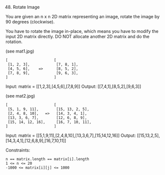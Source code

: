 48. Rotate Image

You are given an n x n 2D matrix representing an image, rotate the image by 90 degrees (clockwise).

You have to rotate the image in-place, which means you have to modify the input 2D matrix directly. DO NOT allocate another 2D matrix and do the rotation.

(see mat1.jpg)

```
[                     [
 [1, 2, 3],            [7, 8, 1],
 [4, 5, 6],    =>      [8, 5, 2],
 [7, 8, 9],            [9, 6, 3],
]                     ]
```

Input: matrix = [[1,2,3],[4,5,6],[7,8,9]]
Output: [[7,4,1],[8,5,2],[9,6,3]]

(see mat2.jpg)

```
[                     [
 [5, 1, 9, 11],        [15, 13, 2, 5],
 [2, 4, 8, 10],   =>   [14, 3, 4, 1],
 [13, 3, 6, 7],        [12, 6, 8, 9],
 [15, 14, 12, 16],     [16, 7, 10, 11],
]                     ]
```

Input: matrix = [[5,1,9,11],[2,4,8,10],[13,3,6,7],[15,14,12,16]]
Output: [[15,13,2,5],[14,3,4,1],[12,6,8,9],[16,7,10,11]]

Constraints:

    n == matrix.length == matrix[i].length
    1 <= n <= 20
    -1000 <= matrix[i][j] <= 1000
